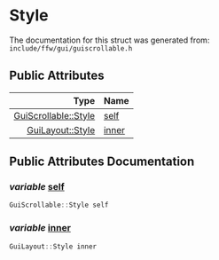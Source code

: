 Style
===================================


The documentation for this struct was generated from: `include/ffw/gui/guiscrollable.h`



## Public Attributes

| Type | Name |
| -------: | :------- |
|  [GuiScrollable::Style](ffw_GuiScrollable_Style.html) | [self](#5b1d6d03) |
|  [GuiLayout::Style](ffw_GuiLayout_Style.html) | [inner](#557abe1d) |


## Public Attributes Documentation

### _variable_ <a id="5b1d6d03" href="#5b1d6d03">self</a>

```cpp
GuiScrollable::Style self
```



### _variable_ <a id="557abe1d" href="#557abe1d">inner</a>

```cpp
GuiLayout::Style inner
```





